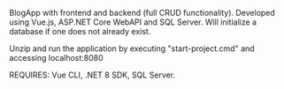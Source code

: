 BlogApp with frontend and backend (full CRUD functionality). Developed using Vue.js, ASP.NET Core WebAPI and SQL Server. Will initialize a database if one does not already exist.

Unzip and run the application by executing "start-project.cmd" and accessing localhost:8080

REQUIRES: Vue CLI, .NET 8 SDK, SQL Server.

